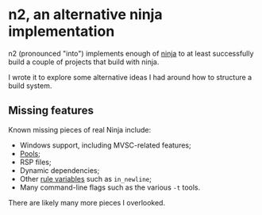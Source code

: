 # n2, an alternative ninja implementation

n2 (pronounced "into") implements enough of [ninja](https://ninja-build.org/)
to at least successfully build a couple of projects that build with ninja.

I wrote it to explore some alternative ideas I had around how to structure
a build system.

## Missing features

Known missing pieces of real Ninja include:

- Windows support, including MVSC-related features;
- [Pools](https://ninja-build.org/manual.html#ref_pool);
- RSP files;
- Dynamic dependencies;
- Other [rule variables](https://ninja-build.org/manual.html#ref_rule) such as
  `in_newline`;
- Many command-line flags such as the various `-t` tools.

There are likely many more pieces I overlooked.
